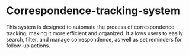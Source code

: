 # Correspondence-tracking-system
This system is designed to automate the process of correspondence tracking, making it more efficient and organized. It allows users to easily search, filter, and manage correspondence, as well as set reminders for follow-up actions.
